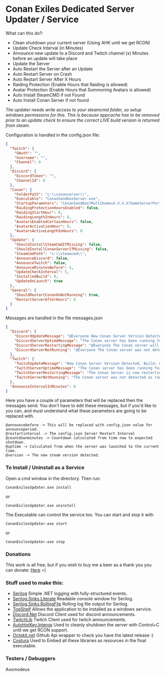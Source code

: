 # Conan Exiles Dedicated Server Updater / Service

What can this do?:

 * Clean shutdown your current server (Using AHK until we get RCON)
 * Update Check Interval (in Minutes)
 * Announce new update to a Discord and Twitch channel (x) Minutes before an update will take place
 * Update the Server
 * Auto Restart the Server after an Update
 * Auto Restart Server on Crash
 * Auto Restart Server After X Hours
 * Raiding Protection (Enable Hours that Raiding is allowed)
 * Avatar Protection (Enable Hours that Summoning Avatars is allowed)
 * Auto Install SteamCMD if not Found
 * Auto Install Conan Server if not found


*The updater needs write access to your steamcmd folder, so setup windows permissions for this. This is because appcache has to be removed prior to an update check to ensure the correct LIVE build version is returned from steam.*

Configuration is handled in the config.json file:

```json
{
  "Twitch": {
    "OAuth": "",
    "Username": "",
    "Channel": 0
  },
  "Discord": {
    "DiscordToken": "",
    "ChannelId": 0
  },
  "Conan": {
    "FolderPath": "c:\\conanserver\\",
    "Executable": "ConanSandboxServer.exe",
    "StartupParameters": "ConanSandbox?Multihome=X.X.X.X?GameServerPort=27015?GameServerQueryPort=27016?ServerName=YOURSERVERNAME?MaxPlayers=50?listen?AdminPassword=YOURADMINPASSWORD -nosteamclient -game -server",
    "RaidingProtectionHoursEnabled": false,
    "RaidingStartHour": 0,
    "RaidingLengthInHours": 0,
    "AvatarsEnabledCertainHours": false,
    "AvatarActivationHour": 0,
    "AvatarsActiveLengthInHours": 0
  },
  "Update": {
    "ShouldInstallSteamCmdIfMissing": false,
    "ShouldInstallConanServerIfMissing": false,
    "SteamCmdPath": "c:\\steamcmd\\",
    "AnnounceDiscord": false,
    "AnnounceTwitch": false,
    "AnnounceMinutesBefore": 5,
    "UpdateCheckInterval": 5,
    "InstalledBuild": 0,
    "UpdateOnLaunch": true
  },
  "General": {
    "ShouldRestartConanOnNotRunning": true,
    "RestartServerAfterHours": 0
  }
}
```

Messages are handled in the file messages.json

```json
{
  "Discord": {
    "DiscordUpdateMessage": "@Everyone New Conan Server Version Detected, Build: @version. The server will restart in @announcebefore.",
    "DiscordServerUptimeMessage": "The Conan server has been running for @uptime. Restarts are scheduled every @restartinterval. The server will restart in @countdownminutes.",
    "DiscordServerRestartingMessage": "@Everyone The Conan server will restart in @countdownminutes. It will show online in a few minutes.",
    "DiscordServerNotRunning": "@Everyone The Conan server was not detected as running. It will start now, and be online within 2-3 Minutes"
  },
  "Twitch": {
    "TwitchUpdateMessage": "New Conan Server Version Detected, Build: @version. The server will restart in @announcebefore.",
    "TwitchServerUptimeMessage": "The Conan server has been running for @uptime. Restarts are scheduled every @restartinterval. The server will restart in @countdownminutes.",
    "TwitchServerRestartingMessage": "The Conan Server is now restarting. It will show online in a few minutes",
    "TwitchServerNotRunning": "The Conan server was not detected as running. It will start now, and be online within 2-3 Minutes"
  },
  "AnnounceIntervalInMinutes": 0
}
```

Here you have a couple of parameters that will be replaced then the messages send.
You don't have to edit these messages, but if you'd like to you can, and must understand what these parameters are going to be replaced with.

```
@announcebefore -> This will be replaced with config.json value for announceperiod.
@restartinterval -> The config.json Server Restart Interval
@countdownminutes -> Countdown calculated from time now to expected shutdown.
@uptime -> Calculated from when the server was launched to the current time.
@version -> The new steam version detected.
```

### To Install / Uninstall as a Service
Open a cmd window in the directory. 
Then run:
```
ConanExilesUpdater.exe install
```
or
```
ConanExilesUpdater.exe uninstall
```

The Executable can control the service too. You can start and stop it with
```
ConanExilesUpdater.exe start
```
or
```
ConanExilesUpdater.exe stop
```

### Donations
This work is all free, but if you wish to buy me a beer as a thank you you can donate: [Here](https://streamtip.com/t/prom3theu5) =)


### Stuff used to make this:

 * [Serilog](https://github.com/serilog/serilog) Simple .NET logging with fully-structured events.
 * [Serilog.Sinks.Literate](https://github.com/serilog/serilog-sinks-literate) Readable console window for Serilog.
 * [Serilog.Sinks.RollingFile](https://github.com/serilog/serilog-sinks-rollingfile) Rolling log file output for Serilog.
 * [TopShelf](https://github.com/Topshelf/Topshelf) Allows the application to be installed as a windows service.
 * [Discord.Net](https://github.com/RogueException/Discord.Net) Discord Client used for discord announcements.
 * [TwitchLib](https://github.com/swiftyspiffy/TwitchLib) Twitch Client used for twitch announcements.
 * [AutoHotKey.Interop](https://github.com/amazing-andrew/AutoHotkey.Interop) Used to cleanly shutdown the server with Control+C until we get RCON support.
 * [Octokit.net](https://github.com/octokit/octokit.net) Github Api wrapper to check you have the latest release :)
 * [Costura](https://github.com/Fody/Costura) Used to Embed all these libraries as resources in the final executable.
  
 
 ### Testers / Debuggers
 
 Aoxmodeus
